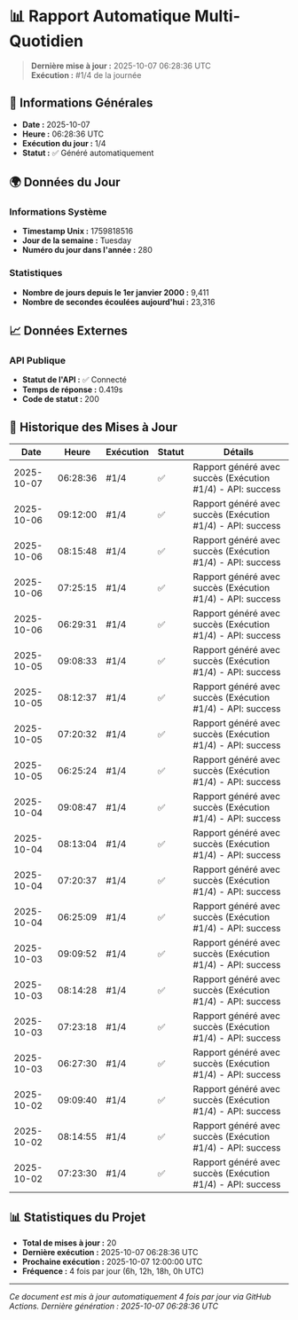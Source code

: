 # 📊 Rapport Automatique Multi-Quotidien

> **Dernière mise à jour :** 2025-10-07 06:28:36 UTC  
> **Exécution :** #1/4 de la journée

## 📅 Informations Générales

- **Date :** 2025-10-07
- **Heure :** 06:28:36 UTC
- **Exécution du jour :** 1/4
- **Statut :** ✅ Généré automatiquement

## 🌍 Données du Jour

### Informations Système
- **Timestamp Unix :** 1759818516
- **Jour de la semaine :** Tuesday
- **Numéro du jour dans l'année :** 280

### Statistiques
- **Nombre de jours depuis le 1er janvier 2000 :** 9,411
- **Nombre de secondes écoulées aujourd'hui :** 23,316

## 📈 Données Externes

### API Publique
- **Statut de l'API :** ✅ Connecté
- **Temps de réponse :** 0.419s
- **Code de statut :** 200

## 🔄 Historique des Mises à Jour

| Date | Heure | Exécution | Statut | Détails |
|------|-------|-----------|--------|---------|
| 2025-10-07 | 06:28:36 | #1/4 | ✅ | Rapport généré avec succès (Exécution #1/4) - API: success |
| 2025-10-06 | 09:12:00 | #1/4 | ✅ | Rapport généré avec succès (Exécution #1/4) - API: success |
| 2025-10-06 | 08:15:48 | #1/4 | ✅ | Rapport généré avec succès (Exécution #1/4) - API: success |
| 2025-10-06 | 07:25:15 | #1/4 | ✅ | Rapport généré avec succès (Exécution #1/4) - API: success |
| 2025-10-06 | 06:29:31 | #1/4 | ✅ | Rapport généré avec succès (Exécution #1/4) - API: success |
| 2025-10-05 | 09:08:33 | #1/4 | ✅ | Rapport généré avec succès (Exécution #1/4) - API: success |
| 2025-10-05 | 08:12:37 | #1/4 | ✅ | Rapport généré avec succès (Exécution #1/4) - API: success |
| 2025-10-05 | 07:20:32 | #1/4 | ✅ | Rapport généré avec succès (Exécution #1/4) - API: success |
| 2025-10-05 | 06:25:24 | #1/4 | ✅ | Rapport généré avec succès (Exécution #1/4) - API: success |
| 2025-10-04 | 09:08:47 | #1/4 | ✅ | Rapport généré avec succès (Exécution #1/4) - API: success |
| 2025-10-04 | 08:13:04 | #1/4 | ✅ | Rapport généré avec succès (Exécution #1/4) - API: success |
| 2025-10-04 | 07:20:37 | #1/4 | ✅ | Rapport généré avec succès (Exécution #1/4) - API: success |
| 2025-10-04 | 06:25:09 | #1/4 | ✅ | Rapport généré avec succès (Exécution #1/4) - API: success |
| 2025-10-03 | 09:09:52 | #1/4 | ✅ | Rapport généré avec succès (Exécution #1/4) - API: success |
| 2025-10-03 | 08:14:28 | #1/4 | ✅ | Rapport généré avec succès (Exécution #1/4) - API: success |
| 2025-10-03 | 07:23:18 | #1/4 | ✅ | Rapport généré avec succès (Exécution #1/4) - API: success |
| 2025-10-03 | 06:27:30 | #1/4 | ✅ | Rapport généré avec succès (Exécution #1/4) - API: success |
| 2025-10-02 | 09:09:40 | #1/4 | ✅ | Rapport généré avec succès (Exécution #1/4) - API: success |
| 2025-10-02 | 08:14:55 | #1/4 | ✅ | Rapport généré avec succès (Exécution #1/4) - API: success |
| 2025-10-02 | 07:23:30 | #1/4 | ✅ | Rapport généré avec succès (Exécution #1/4) - API: success |

## 📊 Statistiques du Projet

- **Total de mises à jour :** 20
- **Dernière exécution :** 2025-10-07 06:28:36 UTC
- **Prochaine exécution :** 2025-10-07 12:00:00 UTC
- **Fréquence :** 4 fois par jour (6h, 12h, 18h, 0h UTC)

---

*Ce document est mis à jour automatiquement 4 fois par jour via GitHub Actions.*
*Dernière génération : 2025-10-07 06:28:36 UTC*
